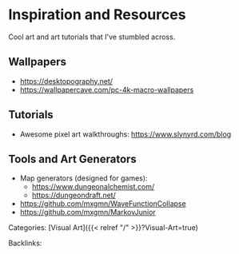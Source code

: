 # Inspiration and Resources

Cool art and art tutorials that I've stumbled across.

## Wallpapers

 - https://desktopography.net/
 - https://wallpapercave.com/pc-4k-macro-wallpapers

## Tutorials

 - Awesome pixel art walkthroughs: https://www.slynyrd.com/blog

## Tools and Art Generators

 - Map generators (designed for games):
   - https://www.dungeonalchemist.com/
   - https://dungeondraft.net/
 - https://github.com/mxgmn/WaveFunctionCollapse
 - https://github.com/mxgmn/MarkovJunior











Categories: [Visual Art]({{< relref "/" >}}?Visual-Art=true)

Backlinks: 